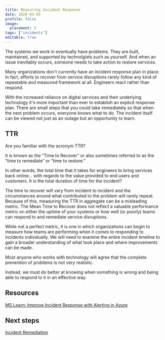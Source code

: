 ```yaml
---
title: Measuring Incident Response
date: 2020-03-05
profile: false
image:
  placement: 3
tags: ["incidents"]
editable: true
---
```


The systems we work in eventually have problems. They are built, maintained, and supported by technolgists such as yourself. And when an issue inevitably occurs, someone needs to take action to restore services.

Many organizations don't currently have an incident response plan in place. In fact, efforts to recover from service disruptions rarely follow any kind of repeatable and measured framework at all. Engineers react rather than respond.

With the increased reliance on digital services and their underlying technology it's more important than ever to establish an explicit response plan. There are small steps that you could take immediately so that when the next problem occurs, everyone knows what to do. The incident itself can be viewed not just as an outage but an opportunity to learn.

## TTR

Are you familiar with the acronym TTR?

It is known as the “Time to Recover” or also sometimes referred to as the “time to remediate” or “time to restore.”

In other words, the total time that it takes for engineers to bring services back online… with regards to the value provided to end users and customers. It is the total duration of time for the incident?

The time to recover will vary from incident to incident and the circumstances around what contributed to the problem will rarely repeat. Because of this, measuring the TTR in aggregate can be a misleading metric. The Mean Time to Recover does not reflect a valuable performance metric on either the uptime of your systems or how well (or poorly) teams can respond to and remediate service disruptions.

While not a perfect metric, it is one in which organizations can begin to measure how teams are performing when it comes to responding to incidents individually. We will need to examine the entire incident timeline to gain a broader understanding of what took place and where improvements can be made.

Most anyone who works with technology will agree that the complete prevention of problems is not very realistic.  

Instead, we must do better at knowing when something is wrong and being able to respond to it in an effective way.

## Resources

[MS Learn: Improve Incident Response with Alerting in Azure](https://docs.microsoft.com/en-us/learn/modules/incident-response-with-alerting-on-azure/)

## Next steps

[Incident Remediation](/post/incident-remediation/)